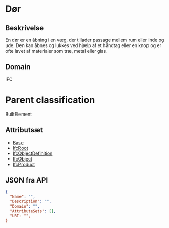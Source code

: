 # Dør

## Beskrivelse

En dør er en åbning i en væg, der tillader passage mellem rum eller inde og ude. Den kan åbnes og lukkes ved hjælp af et håndtag eller en knop og er ofte lavet af materialer som træ, metal eller glas.

## Domain

IFC

# Parent classification

BuiltElement

## Attributsæt

- [Base](../../../GroupsOfAttributes/Base.md)
- [IfcRoot](../../../GroupsOfAttributes/IfcRoot.md)
- [IfcObjectDefinition](../../../GroupsOfAttributes/IfcObjectDefinition.md)
- [IfcObject](../../../GroupsOfAttributes/IfcObject.md)
- [IfcProduct](../../../GroupsOfAttributes/IfcProduct.md)

## JSON fra API

```json
{
  "Name": "",
  "Description": "",
  "Domain": "",
  "AttributeSets": [],
  "URI: "",
}
```
